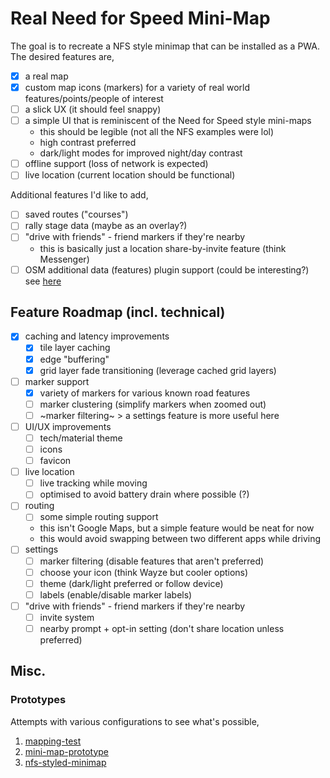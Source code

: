 # Real Need for Speed Mini-Map

The goal is to recreate a NFS style minimap that can be installed as a PWA. The desired features are,

- [x] a real map
- [x] custom map icons (markers) for a variety of real world features/points/people of interest
- [ ] a slick UX (it should feel snappy)
- [ ] a simple UI that is reminiscent of the Need for Speed style mini-maps
  - this should be legible (not all the NFS examples were lol)
  - high contrast preferred
  - dark/light modes for improved night/day contrast
- [ ] offline support (loss of network is expected)
- [ ] live location (current location should be functional)

Additional features I'd like to add,

- [ ] saved routes ("courses")
- [ ] rally stage data (maybe as an overlay?)
- [ ] "drive with friends" - friend markers if they're nearby
  - this is basically just a location share-by-invite feature (think Messenger)
- [ ] OSM additional data (features) plugin support (could be interesting?) see [here](https://github.com/amrHH/Leaflet.OSMDataPicker)

## Feature Roadmap (incl. technical)

- [x] caching and latency improvements
  - [x] tile layer caching
  - [x] edge "buffering"
  - [x] grid layer fade transitioning (leverage cached grid layers)
- [ ] marker support
  - [x] variety of markers for various known road features
  - [ ] marker clustering (simplify markers when zoomed out)
  - [ ] ~marker filtering~ > a settings feature is more useful here
- [ ] UI/UX improvements
  - [ ] tech/material theme
  - [ ] icons
  - [ ] favicon
- [ ] live location
  - [ ] live tracking while moving
  - [ ] optimised to avoid battery drain where possible (?)
- [ ] routing
  - [ ] some simple routing support
  - this isn't Google Maps, but a simple feature would be neat for now
  - this would avoid swapping between two different apps while driving
- [ ] settings
  - [ ] marker filtering (disable features that aren't preferred)
  - [ ] choose your icon (think Wayze but cooler options)
  - [ ] theme (dark/light preferred or follow device)
  - [ ] labels (enable/disable marker labels)
- [ ] "drive with friends" - friend markers if they're nearby
  - [ ] invite system
  - [ ] nearby prompt + opt-in setting (don't share location unless preferred)

## Misc.

### Prototypes

Attempts with various configurations to see what's possible,

1. [mapping-test](./mapping-test/README.md)
2. [mini-map-prototype](./mini-map-prototype/README.md)
3. [nfs-styled-minimap](./nfs-styled-minimap/README.md)
